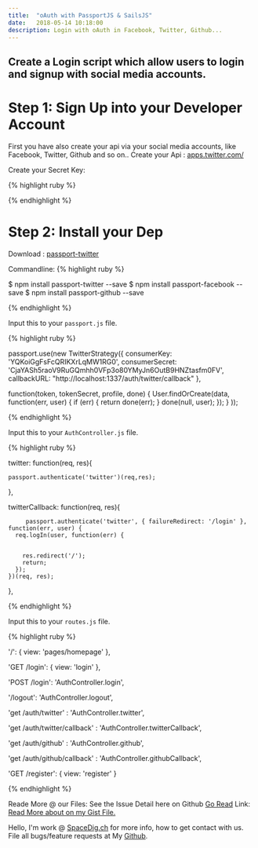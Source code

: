 ```yaml
---
title:  "oAuth with PassportJS & SailsJS"
date:   2018-05-14 10:18:00
description: Login with oAuth in Facebook, Twitter, Github...
---
```

<h2 id="this-post-is-the-last-of-a-series-of-posts-in-which-i-write-about-the-observable-type-in-the-first-post-we-went-ahead-writing-an-observable-from-scratch-in-order-to-fully-understand-it-we-then-explored-how-to-create-observables-from-values-arrays-dom-events-and-promises-this-time-well-focus-on-compositions-by-rewriting-some-basic-composition-operators">Create a Login script which allow users to login and signup with social media accounts.</h2>

<h1>Step 1: Sign Up into your Developer Account</h1>

First you have also create your api via your social media accounts, like Facebook, Twitter, Github and so on.. 
Create your Api : <a href="https://apps.twitter.com/">apps.twitter.com/</a>

Create your Secret Key: 

{% highlight ruby %}



{% endhighlight %}


<h1>Step 2: Install your Dep</h1>

Download : <a href="https://www.npmjs.com/package/passport-twitter">passport-twitter</a>

Commandline:
{% highlight ruby %}

$ npm install passport-twitter --save
$ npm install passport-facebook --save
$ npm install passport-github --save

{% endhighlight %}



Input this to your <code>passport.js</code> file.

{% highlight ruby %}



passport.use(new TwitterStrategy({
    consumerKey: 'YQKoiGgFsFcQRIKXrLqMW1RG0',
    consumerSecret: 'CjaYASh5raoV9RuGQmhh0VFp3o80YMyJn6OutB9HNZtasfm0FV',
    callbackURL: "http://localhost:1337/auth/twitter/callback"
  },

function(token, tokenSecret, profile, done) {
  User.findOrCreate(data, function(err, user) {
    if (err) { return done(err); }
    done(null, user);
  });
}
));


{% endhighlight %}





Input this to your <code>AuthController.js</code> file.



{% highlight ruby %}



twitter: function(req, res){

    passport.authenticate('twitter')(req,res);

  },

  twitterCallback: function(req, res){
  	
		 passport.authenticate('twitter', { failureRedirect: '/login' }, function(err, user) {
      req.logIn(user, function(err) {
  

        res.redirect('/');
        return;
      });
    })(req, res);

  },

{% endhighlight %}


Input this to your <code>routes.js</code> file.


{% highlight ruby %}

 '/': {
    view: 'pages/homepage'
  },

  'GET /login': { 
    view: 'login' 
  },

  'POST /login': 'AuthController.login',
  
  '/logout': 'AuthController.logout',


  'get /auth/twitter' : 'AuthController.twitter',

  'get /auth/twitter/callback' : 'AuthController.twitterCallback',

  
  'get /auth/github' : 'AuthController.github',

  'get /auth/github/callback' : 'AuthController.githubCallback',

  


  'GET /register': { 
    view: 'register' 
  }

{% endhighlight %}





Reade More @ our Files: 
See the Issue Detail here on Github <a href="https://github.com/SpaceG/youtube/edit/master/mongo_db.md">Go Read</a> 
Link: <a href="https://github.com/SpaceG/youtube/edit/master/mongo_db.md">Read More about on my Gist File.</a> 




 Hello, I'm work @ [SpaceDig.ch][spacedig] for more info, how to get contact with us. File all bugs/feature requests at My  [Github][jekyll-gh].

[jekyll-gh]: https://github.com/spaceg
[spacedig]:    http://spacedig.ch
